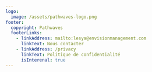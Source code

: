 ```yaml
---
logo:
  image: /assets/pathwaves-logo.png
footer:
  copyright: Pathwaves
  footerLinks:
    - linkAddress: mailto:lesya@envisionmanagement.com
      linkText: Nous contacter
    - linkAddress: /privacy
      linkText: Politique de confidentialité
      isInterenal: true
---
```

